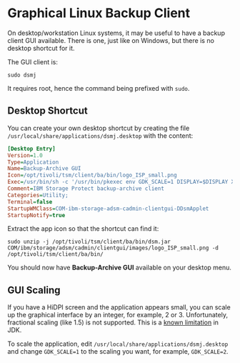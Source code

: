 Graphical Linux Backup Client
==============================

On desktop/workstation Linux systems, it may be useful to have a backup client 
GUI available. 
There is one, just like on Windows, but there is no desktop shortcut for it.

The GUI client is:
```shell
sudo dsmj
```
It requires root, hence the command being prefixed with `sudo`.

Desktop Shortcut
-----------------
You can create your own desktop shortcut by creating the file
`/usr/local/share/applications/dsmj.desktop` with the content:
```ini
[Desktop Entry]
Version=1.0
Type=Application
Name=Backup-Archive GUI
Icon=/opt/tivoli/tsm/client/ba/bin/logo_ISP_small.png
Exec=/usr/bin/sh -c '/usr/bin/pkexec env GDK_SCALE=1 DISPLAY=$DISPLAY XAUTHORITY=$XAUTHORITY /opt/tivoli/tsm/client/ba/bin/dsmj'
Comment=IBM Storage Protect backup-archive client
Categories=Utility;
Terminal=false
StartupWMClass=COM-ibm-storage-adsm-cadmin-clientgui-DDsmApplet
StartupNotify=true
```

Extract the app icon so that the shortcut can find it:
```shell
sudo unzip -j /opt/tivoli/tsm/client/ba/bin/dsm.jar COM/ibm/storage/adsm/cadmin/clientgui/images/logo_ISP_small.png -d /opt/tivoli/tsm/client/ba/bin/
```

You should now have **Backup-Archive GUI** available on your desktop menu.

GUI Scaling
-------------------
If you have a HiDPI screen and the application appears small, you can scale up the graphical interface by an
integer, for example, 2 or 3. 
Unfortunately, fractional scaling (like 1.5) is not supported. This is a [known limitation](https://bugs.openjdk.org/browse/JDK-8214227) in JDK.

To scale the application, edit `/usr/local/share/applications/dsmj.desktop` and change `GDK_SCALE=1` to the scaling you want, for example, `GDK_SCALE=2`.
